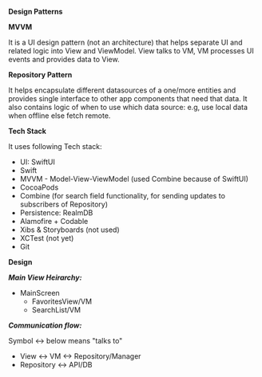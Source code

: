 
**Design Patterns**

**MVVM**

It is a UI design pattern (not an architecture) that helps separate UI and related logic into View and ViewModel. View talks to VM, VM processes UI events and provides data to View.

**Repository Pattern**

It helps encapsulate different datasources of a one/more entities and provides single interface to other app components that need that data. 
It also contains logic of when to use which data source: e.g, use local data when offline else fetch remote.
    

**Tech Stack**
     
It uses following Tech stack:
- UI: SwiftUI
- Swift
- MVVM - Model-View-ViewModel (used Combine because of SwiftUI)
- CocoaPods
- Combine (for search field functionality, for sending updates to subscribers of Repository)
- Persistence: RealmDB
- Alamofire + Codable
- Xibs & Storyboards (not used)
- XCTest (not yet)
- Git


**Design**

**_Main View Heirarchy:_**

- MainScreen
    - FavoritesView/VM
    - SearchList/VM 
    
**_Communication flow:_**

 Symbol <-> below means "talks to"
 
- View <-> VM <-> Repository/Manager
- Repository <-> API/DB

<End>
